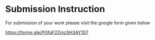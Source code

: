 # Submission Instruction

For submission of your work please visit the google form given below

https://forms.gle/PGfqF2ZmzSH3AY1D7